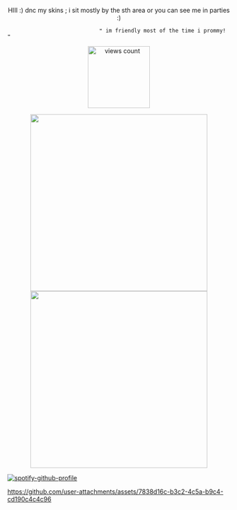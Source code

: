 <p align="center">
 HIII :) 
dnc my skins ; i sit mostly by the sth area or you can see me in parties :) 

                                 ❝ im friendly most of the time i prommy! ❞ 

</p>

<p align="center">
    <img width="140" src="https://komarev.com/ghpvc/?username=your-github-username&color=bc1c11" alt="views count">
</p>

<p align="center">
<img width="400" height="400" src="https://files.catbox.moe/sy1es0.webp">
<img width="400" height="400" src="https://pbs.twimg.com/media/Gwu90_XaoAAJJg6?format=jpg&name=medium">
</p>

<p align=''center''>

[![spotify-github-profile](https://spotify-github-profile.kittinanx.com/api/view?uid=31lox46ruvbmdjuyjidxvyr3smwq&cover_image=true&theme=novatorem&show_offline=false&background_color=121212&interchange=false&bar_color=ad0101&bar_color_cover=false)](https://github.com/kittinan/spotify-github-profile)

</p>

<p align="center">

https://github.com/user-attachments/assets/7838d16c-b3c2-4c5a-b9c4-cd190c4c4c96

</p>




